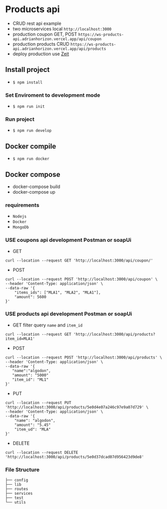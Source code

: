 # Products api

- CRUD rest api example 
- two microservices local `http://localhost:3000`
- production coupon GET, POST `https://ws-products-api.adrianhorizon.vercel.app/api/coupon`
- production products CRUD `https://ws-products-api.adrianhorizon.vercel.app/api/products`
- deploy production use [Zeit](Zeit.co)

## Install project

- `$ npm install`

### Set Enviroment to development mode

- `$ npm run init`

### Run project

- `$ npm run develop`

## Docker compile

- `$ npm run docker`

## Docker compose

- docker-compose build
- docker-compose up

### requirements

- `Nodejs`
- `Docker`
- `MongoDb`

### USE coupons api development Postman or soapUi

- GET
```
curl --location --request GET 'http://localhost:3000/api/coupon/'
```

- POST 
```
curl --location --request POST 'http://localhost:3000/api/coupon' \
--header 'Content-Type: application/json' \
--data-raw '{
    "items_ids": ["MLA1", "MLA2", "MLA1"],
    "amount": 5600
}'
```

### USE products api development Postman or soapUi

- GET filter query `name` and `item_id`
```
curl --location --request GET 'http://localhost:3000/api/products?item_id=MLA1'
```

- POST
```
curl --location --request POST 'http://localhost:3000/api/products' \
--header 'Content-Type: application/json' \
--data-raw '{
   "name":"algodon",
   "amount": "5000"
   "item_id": "ML1"
}'
```

- PUT
```
curl --location --request PUT 'http://localhost:3000/api/products/5e0d4e07a246c97e9a07d729' \
--header 'Content-Type: application/json' \
--data-raw '{
    "name": "algodon",
    "amount": "5.45"
    "item_ud": "MLA"
}'
```

- DELETE
```
curl --location --request DELETE 'http://localhost:3000/api/products/5e0d37dcad07d956423d9de8'
```

### File Structure

```
├── config
├── lib
├── routes
├── services
├── test
└── utils
```